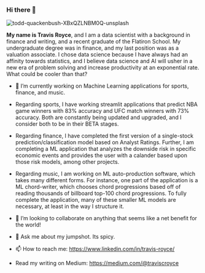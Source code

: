 ### Hi there 👋
![todd-quackenbush-XBxQZLNBM0Q-unsplash](https://user-images.githubusercontent.com/89557280/214365357-0ad229d6-eaa1-4d9d-b95c-4608e84f9063.jpg)


**My name is Travis Royce**, and I am a data scientist with a background in finance and writing, and a recent graduate of the Flatiron School. My undergraduate degree was in finance, and my last position was as a valuation associate. I chose data science because I have always had an affinity towards statistics, and I believe data science and AI will usher in a new era of problem solving and increase productivity at an exponential rate. What could be cooler than that?

- 🔭 I’m currently working on Machine Learning applications for sports, finance, and music. 
- Regarding sports, I have working streamlit applications that predict NBA game winners with 83% accuracy and UFC match winners with 73% accuracy. Both are constantly being updated and upgraded, and I consider both to be in their BETA stages.
- Regarding finance, I have completed the first version of a single-stock prediction/classification model based on Analyst Ratings. Further, I am completing a ML application that analyzes the downside risk in specific economic events and provides the user with a calander based upon those risk models, among other projects. 
- Regarding music, I am working on ML auto-production software, which takes many different forms. For instance, one part of the application is a ML chord-writer, which chooses chord progressions based off of reading thousands of billboard top-100 chord progressions. To fully complete the application, many of these smaller ML models are necessary, at least in the way I structure it. 

- 👯 I’m looking to collaborate on anything that seems like a net benefit for the world!

- 💬 Ask me about my jumpshot. Its spicy. 

- 📫 How to reach me: https://www.linkedin.com/in/travis-royce/
- Read my writing on Medium: https://medium.com/@traviscroyce

